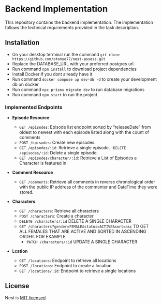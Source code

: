 # Backend Implementation

This repository contains the backend implementation. The implementation follows the technical requirements provided in the task description.


## Installation
- On your desktop terminal run the command ```git clone https://github.com/otonye77/nest-assess.git```
- Replace the DATABASE_URL with your preferred postgres url.
- Run command ```npm install``` to download project dependencies
- Install Docker if you dont already have it
- Run command ```docker compose up dev-db -d``` to create your development db on docker
- Run command ```npx prisma migrate dev``` to run database migrations
- Run command ```npm start``` to run the project



### Implemented Endpoints

- **Episode Resource**
  - `GET /episodes`: Episode list endpoint sorted by “releaseDate” from oldest to newest with each episode listed along with the count of comments
  - `POST /episodes`: Create new episodes.
  - `GET /episodes/:id`: Retrieve a single episode.
  -`DELETE /episodes/:id`: Delete a single episode.
  - `GET /episodes/character/:id`: Retrieve a List of Episodes a Character is featured in.

- **Comment Resource**
  - `GET /comments`: Retrieve all comments in reverse chronological order with the public IP address of the commenter and DateTime they were stored.

- **Characters**
  - `GET /characters`: Retrieve all characters
  - `POST /characters`: Create a character
  - `DELETE /characters/:id` DELETE A SINGLE CHARACTER
  - `GET /characters?gender=FEMALE&status=ACTIVE&sort=asc` TO GET ALL FEMALES THAT ARE ACTIVE AND SORTED IN ASCENDING ORDER. FOR EXAMPLE
    - `PATCH /characters/:id` UPDATE A SINGLE CHARACTER

- **Lcation**
  - `GET /locations`: Endpoint to retrieve all locations
  - `POST /locations`: Endpoint to create a location
  - `GET /locations/:id`: Endpoint to retrieve a single locations

## License

Nest is [MIT licensed](LICENSE).
